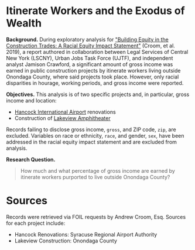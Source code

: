 # Itinerate Workers and the Exodus of Wealth

**Background.** During exploratory analysis for ["Building Equity in the Construction Trades: A Racial Equity Impact Statement"](https://issuu.com/lscny/docs/reisfinal_3-8-19_compressed) (Croom, et al. 2019), a report authored in collaboration between Legal Services of Central New York (LSCNY), Urban Jobs Task Force (UJTF), and independent analyst Jamison Crawford, a significant amount of gross income was earned in public construction projects by itinerate workers living outside Onondaga County, where said projects took place. However, only racial disparities in hourage, working periods, and gross income were reported.

**Objectives.** This analysis is of two specific projects and, in particular, gross income and location: 

* [Hancock International Airport](https://en.wikipedia.org/wiki/Syracuse_Hancock_International_Airport) renovations
* Construction of [Lakeview Amphitheater](https://en.wikipedia.org/wiki/Lakeview_Amphitheater)

Records failing to disclose gross income, `gross`, and ZIP code, `zip`, are excluded. Variables on race or ethnicity, `race`, and gender, `sex`, have been addressed in the racial equity impact statement and are excluded from analysis.

**Research Question.**

> How much and what percentage of gross income are earned by itinerate workers purported to live outside Onondaga County? 

# Sources

Records were retrieved via FOIL requests by Andrew Croom, Esq. Sources for each project include:

* Hancock Renovations: Syracuse Regional Airport Authority
* Lakeview Construction: Onondaga County
